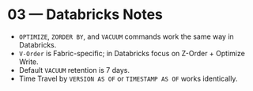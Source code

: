 # 03 — Databricks Notes

- `OPTIMIZE`, `ZORDER BY`, and `VACUUM` commands work the same way in Databricks.
- `V-Order` is Fabric-specific; in Databricks focus on Z-Order + Optimize Write.
- Default `VACUUM` retention is 7 days.
- Time Travel by `VERSION AS OF` or `TIMESTAMP AS OF` works identically.
